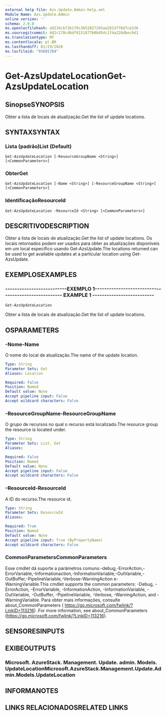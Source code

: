 ```yaml
---
external help file: Azs.Update.Admin-help.xml
Module Name: Azs.Update.Admin
online version: ''
schema: 2.0.0
ms.openlocfilehash: a9234cb73b1f9c3652827293ae2813f78d7ce336
ms.sourcegitcommit: 4d2c178cd6df9151877b08d54c1f4a228dbec9d1
ms.translationtype: MT
ms.contentlocale: pt-BR
ms.lasthandoff: 01/29/2020
ms.locfileid: "93601784"
---
```

# <span data-ttu-id="88985-101">Get-AzsUpdateLocation</span><span class="sxs-lookup"><span data-stu-id="88985-101">Get-AzsUpdateLocation</span></span>

## <span data-ttu-id="88985-102">Sinopse</span><span class="sxs-lookup"><span data-stu-id="88985-102">SYNOPSIS</span></span>
<span data-ttu-id="88985-103">Obter a lista de locais de atualização.</span><span class="sxs-lookup"><span data-stu-id="88985-103">Get the list of update locations.</span></span>

## <span data-ttu-id="88985-104">SYNTAX</span><span class="sxs-lookup"><span data-stu-id="88985-104">SYNTAX</span></span>

### <span data-ttu-id="88985-105">Lista (padrão)</span><span class="sxs-lookup"><span data-stu-id="88985-105">List (Default)</span></span>
```
Get-AzsUpdateLocation [-ResourceGroupName <String>] [<CommonParameters>]
```

### <span data-ttu-id="88985-106">Obter</span><span class="sxs-lookup"><span data-stu-id="88985-106">Get</span></span>
```
Get-AzsUpdateLocation [-Name <String>] [-ResourceGroupName <String>] [<CommonParameters>]
```

### <span data-ttu-id="88985-107">Identificação</span><span class="sxs-lookup"><span data-stu-id="88985-107">ResourceId</span></span>
```
Get-AzsUpdateLocation -ResourceId <String> [<CommonParameters>]
```

## <span data-ttu-id="88985-108">DESCRITIVO</span><span class="sxs-lookup"><span data-stu-id="88985-108">DESCRIPTION</span></span>
<span data-ttu-id="88985-109">Obter a lista de locais de atualização.</span><span class="sxs-lookup"><span data-stu-id="88985-109">Get the list of update locations.</span></span> <span data-ttu-id="88985-110">Os locais retornados podem ser usados para obter as atualizações disponíveis em um local específico usando Get-AzsUpdate.</span><span class="sxs-lookup"><span data-stu-id="88985-110">The locations returned can be used to get available updates at a particular location using Get-AzsUpdate.</span></span>

## <span data-ttu-id="88985-111">EXEMPLOS</span><span class="sxs-lookup"><span data-stu-id="88985-111">EXAMPLES</span></span>

### <span data-ttu-id="88985-112">--------------------------EXEMPLO 1--------------------------</span><span class="sxs-lookup"><span data-stu-id="88985-112">-------------------------- EXAMPLE 1 --------------------------</span></span>
```
Get-AzsUpdateLocation
```

<span data-ttu-id="88985-113">Obter a lista de locais de atualização.</span><span class="sxs-lookup"><span data-stu-id="88985-113">Get the list of update locations.</span></span>

## <span data-ttu-id="88985-114">OS</span><span class="sxs-lookup"><span data-stu-id="88985-114">PARAMETERS</span></span>

### <span data-ttu-id="88985-115">-Nome</span><span class="sxs-lookup"><span data-stu-id="88985-115">-Name</span></span>
<span data-ttu-id="88985-116">O nome do local de atualização.</span><span class="sxs-lookup"><span data-stu-id="88985-116">The name of the update location.</span></span>

```yaml
Type: String
Parameter Sets: Get
Aliases: Location

Required: False
Position: Named
Default value: None
Accept pipeline input: False
Accept wildcard characters: False
```

### <span data-ttu-id="88985-117">-ResourceGroupName</span><span class="sxs-lookup"><span data-stu-id="88985-117">-ResourceGroupName</span></span>
<span data-ttu-id="88985-118">O grupo de recursos no qual o recurso está localizado.</span><span class="sxs-lookup"><span data-stu-id="88985-118">The resource group the resource is located under.</span></span>

```yaml
Type: String
Parameter Sets: List, Get
Aliases: 

Required: False
Position: Named
Default value: None
Accept pipeline input: False
Accept wildcard characters: False
```

### <span data-ttu-id="88985-119">-ResourceId</span><span class="sxs-lookup"><span data-stu-id="88985-119">-ResourceId</span></span>
<span data-ttu-id="88985-120">A ID do recurso.</span><span class="sxs-lookup"><span data-stu-id="88985-120">The resource id.</span></span>

```yaml
Type: String
Parameter Sets: ResourceId
Aliases: 

Required: True
Position: Named
Default value: None
Accept pipeline input: True (ByPropertyName)
Accept wildcard characters: False
```

### <span data-ttu-id="88985-121">CommonParameters</span><span class="sxs-lookup"><span data-stu-id="88985-121">CommonParameters</span></span>
<span data-ttu-id="88985-122">Esse cmdlet dá suporte a parâmetros comuns:-debug,-ErrorAction,-ErrorVariable,-Informationaction,-InformationVariable,-OutVariable,-OutBuffer,-PipelineVariable,-Verbose-WarningAction e-WarningVariable.</span><span class="sxs-lookup"><span data-stu-id="88985-122">This cmdlet supports the common parameters: -Debug, -ErrorAction, -ErrorVariable, -InformationAction, -InformationVariable, -OutVariable, -OutBuffer, -PipelineVariable, -Verbose, -WarningAction, and -WarningVariable.</span></span> <span data-ttu-id="88985-123">Para obter mais informações, consulte about_CommonParameters ( https://go.microsoft.com/fwlink/?LinkID=113216) .</span><span class="sxs-lookup"><span data-stu-id="88985-123">For more information, see about_CommonParameters (https://go.microsoft.com/fwlink/?LinkID=113216).</span></span>

## <span data-ttu-id="88985-124">SENSORES</span><span class="sxs-lookup"><span data-stu-id="88985-124">INPUTS</span></span>

## <span data-ttu-id="88985-125">EXIBE</span><span class="sxs-lookup"><span data-stu-id="88985-125">OUTPUTS</span></span>

### <span data-ttu-id="88985-126">Microsoft. AzureStack. Management. Update. admin. Models. UpdateLocation</span><span class="sxs-lookup"><span data-stu-id="88985-126">Microsoft.AzureStack.Management.Update.Admin.Models.UpdateLocation</span></span>

## <span data-ttu-id="88985-127">INFORMA</span><span class="sxs-lookup"><span data-stu-id="88985-127">NOTES</span></span>

## <span data-ttu-id="88985-128">LINKS RELACIONADOS</span><span class="sxs-lookup"><span data-stu-id="88985-128">RELATED LINKS</span></span>

